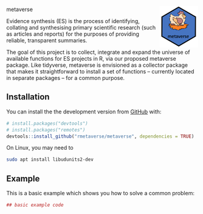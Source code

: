 
<!-- README.md is generated from README.Rmd. Please edit that file -->

metaverse
<img src="man/metaverse.png" align="right" width="20%" height="20%" />

Evidence synthesis (ES) is the process of identifying, collating and
synthesising primary scientific research (such as articles and reports)
for the purposes of providing reliable, transparent summaries.

The goal of this project is to collect, integrate and expand the
universe of available functions for ES projects in R, via our proposed
metaverse package. Like tidyverse, metaverse is envisioned as a
collector package that makes it straightforward to install a set of
functions – currently located in separate packages – for a common
purpose.

## Installation

You can install the the development version from
[GitHub](https://github.com/) with:

``` r
# install.packages("devtools")
# install.packages("remotes")
devtools::install_github("rmetaverse/metaverse", dependencies = TRUE)
```

On Linux, you may need to

``` bash
sudo apt install libudunits2-dev
```

## Example

This is a basic example which shows you how to solve a common problem:

``` r
## basic example code
```
